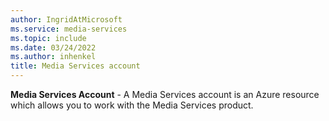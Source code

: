```yaml
---
author: IngridAtMicrosoft
ms.service: media-services
ms.topic: include
ms.date: 03/24/2022
ms.author: inhenkel
title: Media Services account
---
```


**Media Services Account** - A Media Services account is an Azure resource which allows you to work with the Media Services product.